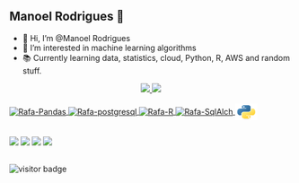 ## Manoel Rodrigues 🐘 

- 👋 Hi, I’m @Manoel Rodrigues
- 👀 I’m interested in machine learning algorithms
- 📚 Currently learning data, statistics, cloud, Python, R, AWS and random stuff.

<div align="center">
  <a href="https://github.com/Manoel/Manoel">
  <img height="180em" src="https://github-readme-stats-sigma-five.vercel.app/api?username=Manoel&show_icons=true&theme=algolia" />
  <img height="180em" src="https://github-readme-stats-sigma-five.vercel.app/api/top-langs/?username=Manoel&show_icons=true&theme=algolia" />
</div>
  
<div style="display: inline_block"><br>
  <img align="center" alt="Rafa-Pandas" height="30" width="40" src="https://cdn.jsdelivr.net/gh/devicons/devicon/icons/pandas/pandas-original-wordmark.svg">
  <img align="center" alt="Rafa-postgresql" height="30" width="40" src="https://cdn.jsdelivr.net/gh/devicons/devicon/icons/postgresql/postgresql-original-wordmark.svg">
  <img align="center" alt="Rafa-R" height="30" width="40" src="https://cdn.jsdelivr.net/gh/devicons/devicon/icons/r/r-original.svg">
  <img align="center" alt="Rafa-SqlAlch" height="30" width="40" src="https://cdn.jsdelivr.net/gh/devicons/devicon/icons/sqlalchemy/sqlalchemy-original.svg">
  <img align="center" alt="Rafa-Python" height="30" width="40" src="https://raw.githubusercontent.com/devicons/devicon/master/icons/python/python-original.svg">
</div>

##

<div> 
  <a href="https://www.youtube.com/channel/UCQAlRqNg8qTuO8TvYCz7Ayw" target="_blank"><img src="https://img.shields.io/badge/YouTube-FF0000?style=for-the-badge&logo=youtube&logoColor=white" target="_blank"></a>
  <a href="https://www.instagram.com/manoelrdn/" target="_blank"><img src="https://img.shields.io/badge/-Instagram-%23E4405F?style=for-the-badge&logo=instagram&logoColor=white" target="_blank"></a>
  <a href = "mailto:jiujitsu30@gmail.com"><img src="https://img.shields.io/badge/-Gmail-%23333?style=for-the-badge&logo=gmail&logoColor=white" target="_blank"></a>
  <a href="https://www.linkedin.com/in/manoel-rodrigues-do-nascimento-2359a732" target="_blank"><img src="https://img.shields.io/badge/-LinkedIn-%230077B5?style=for-the-badge&logo=linkedin&logoColor=white" target="_blank"></a>
</div>
  
  ##
  
![visitor badge](https://visitor-badge.glitch.me/badge?page_id=Manoel.visitor-badge&left_text=MyPageVisitors)
<!--p align="left"> <img src="https://komarev.com/ghpvc/?username=Manoel" alt="argentinaluiz" /> </p -->
<!---
Manoel/Manoel Rodrigues is a ✨ special ✨ repository because its `README.md` (this file) appears on your GitHub profile.
You can click the Preview link to take a look at your changes.
--->
